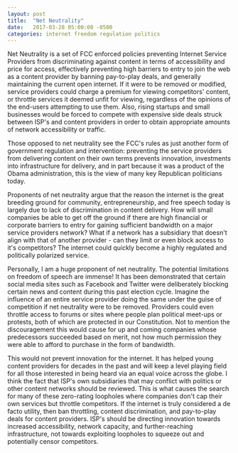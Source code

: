 ```yaml
---
layout: post
title:  "Net Neutrality"
date:   2017-03-28 05:00:00 -0500
categories: internet freedom regulation politics
---
```



Net Neutrality is a set of FCC enforced policies preventing Internet Service
Providers from discriminating against content in terms of accessibility and
price for access, effectively preventing high barriers to entry to join the web
as a content provider by banning pay-to-play deals, and generally maintaining
the current open internet.  If it were to be removed or modified, service
providers could charge a premium for viewing competitors' content, or throttle
services it deemed unfit for viewing, regardless of the opinions of the
end-users attempting to use them.  Also, rising startups and small businesses
would be forced to compete with expensive side deals struck between ISP's and
content providers in order to obtain appropriate amounts of network
accessibility or traffic.

Those opposed to net neutrality see the FCC's rules as just another form of
government regulation and intervention: preventing the service providers from
delivering content on their own terms prevents innovation, investments into
infrastructure for delivery, and in part because it was a product of the Obama
administration, this is the view of many key Republican politicians today.

Proponents of net neutrality argue that the reason the internet is the great
breeding ground for community, entrepreneurship, and free speech today is
largely due to lack of discrimination in content delivery.  How will small
companies be able to get off the ground if there are high financial or
corporate barriers to entry for gaining sufficient bandwidth on a major service
providers network?  What if a network has a subsidiary that doesn't align with
that of another provider - can they limit or even block access to it's
competitors?  The internet could quickly become a highly regulated and
politically polarized service.

Personally, I am a huge proponent of net neutrality.  The potential limitations
on freedom of speech are immense!  It has been demonstrated that certain social
media sites such as Facebook and Twitter were deliberately blocking certain
news and content during this past election cycle.  Imagine the influence of an
entire service provider doing the same under the guise of competition if net
neutrality were to be removed.  Providers could even throttle access to forums
or sites where people plan political meet-ups or protests, both of which are
protected in our Constitution.  Not to mention the discouragement this would
cause for up and coming companies whose predecessors succeeded based on merit,
not how much permission they were able to afford to purchase in the form of
bandwidth.

This would not prevent innovation for the internet.  It has helped young
content providers for decades in the past and will keep a level playing field
for all those interested in being heard via an equal voice across the globe.  I
    think the fact that ISP's own subsidiaries that may conflict with politics
    or other content networks should be reviewed.  This is what causes the 
    search for many of these zero-rating loopholes where companies don't cap 
    their own services but throttle competitors.  If the internet is truly
    considered a de facto utility, then ban throttling, content discrimination,
    and pay-to-play deals for content providers.  ISP's should be directing
    innovation towards increased accessibility, network capacity, and
    further-reaching infrastructure, not towards exploiting loopholes to
    squeeze out and potentially censor competitors.





